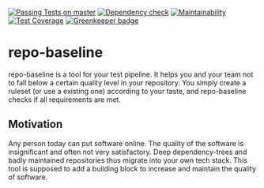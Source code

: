 [![Passing Tests on master](https://travis-ci.org/oliverlorenz/repo-baseline.svg?branch=master)](https://travis-ci.org/oliverlorenz/repo-baseline)
[![Dependency check](https://david-dm.org/oliverlorenz/repo-baseline/status.svg)](https://david-dm.org/oliverlorenz/repo-baseline)
[![Maintainability](https://api.codeclimate.com/v1/badges/efffccdc0db9b67c4f74/maintainability)](https://codeclimate.com/github/oliverlorenz/repo-baseline/maintainability) [![Test Coverage](https://api.codeclimate.com/v1/badges/efffccdc0db9b67c4f74/test_coverage)](https://codeclimate.com/github/oliverlorenz/repo-baseline/test_coverage) 
[![Greenkeeper badge](https://badges.greenkeeper.io/oliverlorenz/repo-baseline.svg)](https://greenkeeper.io/)

# repo-baseline

repo-baseline is a tool for your test pipeline. It helps you and your team not to fall below a certain quality level in your repository. You simply create a ruleset (or use a existing one) according to your taste, and repo-baseline checks if all requirements are met.

## Motivation

Any person today can put software online. The quality of the software is insignificant and often not very satisfactory. Deep dependency-trees and badly maintained repositories thus migrate into your own tech stack. This tool is supposed to add a building block to increase and maintain the quality of software.